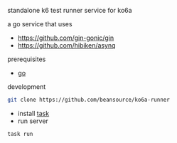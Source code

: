 standalone k6 test runner service for ko6a

a go service that uses
- https://github.com/gin-gonic/gin
- https://github.com/hibiken/asynq

prerequisites
- [go](https://go.dev)

development
```bash
git clone https://github.com/beansource/ko6a-runner
```

- install [task](https://taskfile.dev/installation/)
- run server

```bash
task run
```